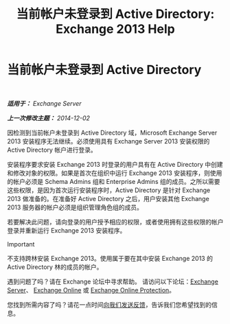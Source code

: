 ﻿---
title: '当前帐户未登录到 Active Directory: Exchange 2013 Help'
TOCTitle: 当前帐户未登录到 Active Directory
ms:assetid: 0e229d10-605a-420f-bf8b-58a7fcb5b259
ms:mtpsurl: https://technet.microsoft.com/zh-cn/library/ms.exch.setupreadiness.loggedontodomain(v=EXCHG.150)
ms:contentKeyID: 50490002
ms.date: 01/11/2018
mtps_version: v=EXCHG.150
ms.translationtype: HT
---

# 当前帐户未登录到 Active Directory

 

_**适用于：** Exchange Server_

_**上一次修改主题：** 2014-12-02_

因检测到当前帐户未登录到 Active Directory 域，Microsoft Exchange Server 2013 安装程序无法继续。必须使用具有 Exchange Server 2013 安装权限的 Active Directory 帐户进行登录。

安装程序要求安装 Exchange 2013 时登录的用户具有在 Active Directory 中创建和修改对象的权限。如果是首次在组织中运行 Exchange 2013 安装程序，则使用的帐户必须是 Schema Admins 组和 Enterprise Admins 组的成员。之所以需要这些权限，是因为首次运行安装程序时，Active Directory 是针对 Exchange 2013 做准备的。在准备好 Active Directory 之后，用户安装其他 Exchange 2013 服务器的帐户必须是组织管理角色组的成员。

若要解决此问题，请向登录的用户授予相应的权限，或者使用拥有这些权限的帐户登录并重新运行 Exchange 2013 安装程序。

> [!IMPORTANT]  
> 不支持跨林安装 Exchange 2013。使用属于要在其中安装 Exchange 2013 的 Active Directory 林的成员的帐户。


遇到问题了吗？请在 Exchange 论坛中寻求帮助。 请访问以下论坛：[Exchange Server](https://go.microsoft.com/fwlink/p/?linkid=60612)、 [Exchange Online](https://go.microsoft.com/fwlink/p/?linkid=267542) 或 [Exchange Online Protection](https://go.microsoft.com/fwlink/p/?linkid=285351)。

您找到所需内容了吗？请花一点时间[向我们发送反馈](mailto:exsetuphelpfeedback@microsoft.com?subject=exchange%202013%20setup%20help%20feedbac)，告诉我们您希望找到的信息。


